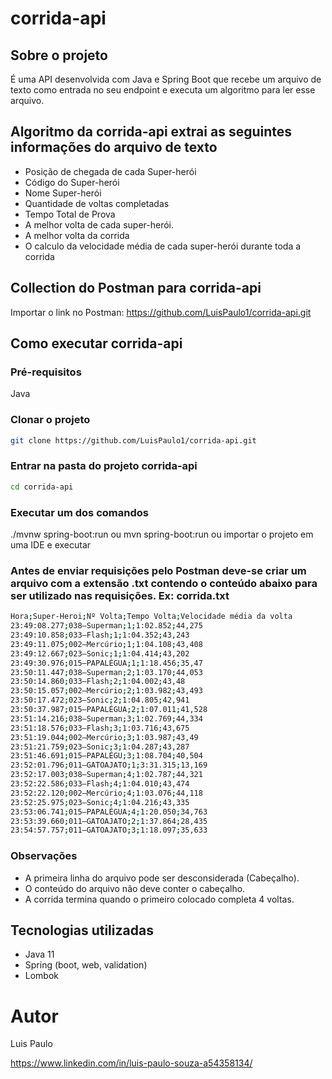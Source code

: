 # corrida-api
## Sobre o projeto
É uma API desenvolvida com Java e Spring Boot que recebe um arquivo de texto como entrada no seu endpoint e executa um algoritmo para ler esse arquivo.

## Algoritmo da corrida-api extrai as seguintes informações do arquivo de texto
- Posição de chegada de cada Super-herói
- Código do Super-herói
- Nome Super-herói
- Quantidade de voltas completadas
- Tempo Total de Prova
- A melhor volta de cada super-herói. 
- A melhor volta da corrida
- O calculo da velocidade média de cada super-herói durante toda a corrida

## Collection do Postman para corrida-api
Importar o link no Postman: https://github.com/LuisPaulo1/corrida-api.git

## Como executar corrida-api
### Pré-requisitos
Java

### Clonar o projeto
```bash
git clone https://github.com/LuisPaulo1/corrida-api.git
```
### Entrar na pasta do projeto corrida-api
```bash
cd corrida-api
```
### Executar um dos comandos
./mvnw spring-boot:run ou mvn spring-boot:run ou importar o projeto em uma IDE e executar

### Antes de enviar requisições pelo Postman deve-se criar um arquivo com a extensão .txt contendo o conteúdo abaixo para ser utilizado nas requisições. Ex: corrida.txt
```bash
Hora;Super-Heroi;Nº Volta;Tempo Volta;Velocidade média da volta
23:49:08.277;038–Superman;1;1:02.852;44,275 
23:49:10.858;033–Flash;1;1:04.352;43,243 
23:49:11.075;002–Mercúrio;1;1:04.108;43,408 
23:49:12.667;023–Sonic;1;1:04.414;43,202 
23:49:30.976;015–PAPALÉGUA;1;1:18.456;35,47 
23:50:11.447;038–Superman;2;1:03.170;44,053 
23:50:14.860;033–Flash;2;1:04.002;43,48 
23:50:15.057;002–Mercúrio;2;1:03.982;43,493 
23:50:17.472;023–Sonic;2;1:04.805;42,941 
23:50:37.987;015–PAPALÉGUA;2;1:07.011;41,528 
23:51:14.216;038–Superman;3;1:02.769;44,334 
23:51:18.576;033–Flash;3;1:03.716;43,675 
23:51:19.044;002–Mercúrio;3;1:03.987;43,49 
23:51:21.759;023–Sonic;3;1:04.287;43,287 
23:51:46.691;015–PAPALÉGU;3;1:08.704;40,504 
23:52:01.796;011–GATOAJATO;1;3:31.315;13,169 
23:52:17.003;038–Superman;4;1:02.787;44,321 
23:52:22.586;033–Flash;4;1:04.010;43,474 
23:52:22.120;002–Mercúrio;4;1:03.076;44,118 
23:52:25.975;023–Sonic;4;1:04.216;43,335 
23:53:06.741;015–PAPALÉGUA;4;1:20.050;34,763 
23:53:39.660;011–GATOAJATO;2;1:37.864;28,435 
23:54:57.757;011–GATOAJATO;3;1:18.097;35,633
```
### Observações
- A primeira linha do arquivo pode ser desconsiderada (Cabeçalho).
- O conteúdo do arquivo não deve conter o cabeçalho.
- A corrida termina quando o primeiro colocado completa 4 voltas.

## Tecnologias utilizadas
- Java 11
- Spring (boot, web, validation)
- Lombok

# Autor

Luis Paulo

https://www.linkedin.com/in/luis-paulo-souza-a54358134/
